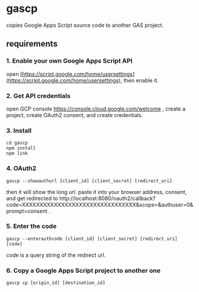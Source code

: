 # gascp

copies Google Apps Script source code to another GAS project.

## requirements

### 1. Enable your own Google Apps Script API

open [https://script.google.com/home/usersettings](https://script.google.com/home/usersettings), then enable it.

### 2. Get API credentials

open GCP console https://console.cloud.google.com/welcome , create a project, create OAuth2 consent, and create credentials.

### 3. Install

```
cd gascp
npm install
npm link
```

### 4. OAuth2

```
gascp --showauthurl [client_id] [client_secret] [redirect_uri]
```

then it will show the long url. paste it into your browser address, consent, and get redirected to http://localhost:8080/oauth2/callback?code=XXXXXXXXXXXXXXXXXXXXXXXXXXXXXXXX&scope=&authuser=0&prompt=consent .

### 5. Enter the code

```
gascp --enterauthcode [client_id] [client_secret] [redirect_uri] [code]
```

code is a query string of the redirect url.

### 6. Copy a Google Apps Script project to another one

```
gascp cp [origin_id] [destination_id]
```
